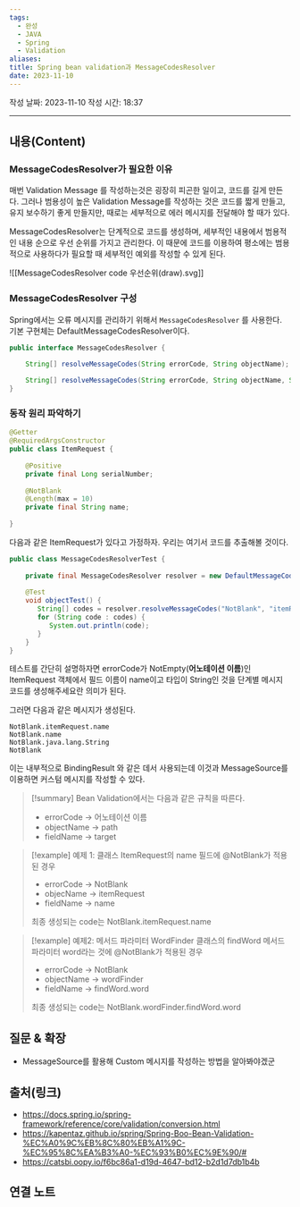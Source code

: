 ```yaml
---
tags:
  - 완성
  - JAVA
  - Spring
  - Validation
aliases: 
title: Spring bean validation과 MessageCodesResolver
date: 2023-11-10
---
```

작성 날짜: 2023-11-10
작성 시간: 18:37


----
## 내용(Content)

### MessageCodesResolver가 필요한 이유

매번 Validation Message 를 작성하는것은 굉장히 피곤한 일이고, 코드를 길게 만든다. 그러나 범용성이 높은 Validation Message를 작성하는 것은 코드를 짧게 만들고, 유지 보수하기 좋게 만들지만, 때로는 세부적으로 에러 메시지를 전달해야 할 때가 있다.

MessageCodesResolver는 단계적으로 코드를 생성하며, 세부적인 내용에서 범용적인 내용 순으로 우선 순위를 가지고 관리한다. 이 때문에 코드를 이용하여 평소에는 범용적으로 사용하다가 필요할 때 세부적인 예외를 작성할 수 있게 된다.

![[MessageCodesResolver code 우선순위(draw).svg]]

### MessageCodesResolver 구성
Spring에서는 오류 메시지를 관리하기 위해서 `MessageCodesResolver` 를 사용한다. 기본 구현체는 DefaultMessageCodesResolver이다.

```java
public interface MessageCodesResolver {  

	String[] resolveMessageCodes(String errorCode, String objectName);  
  
	String[] resolveMessageCodes(String errorCode, String objectName, String field, @Nullable Class<?> fieldType);   
}
```



### 동작 원리 파악하기

```java
@Getter  
@RequiredArgsConstructor  
public class ItemRequest {  
  
    @Positive  
    private final Long serialNumber;  
  
    @NotBlank  
    @Length(max = 10)  
    private final String name;  
  
}
```

다음과 같은 ItemRequest가 있다고 가정하자. 우리는 여기서 코드를 추출해볼 것이다.

```java
public class MessageCodesResolverTest {  
  
    private final MessageCodesResolver resolver = new DefaultMessageCodesResolver();  
  
    @Test  
    void objectTest() {  
       String[] codes = resolver.resolveMessageCodes("NotBlank", "itemRequest", "name", String.class);  
       for (String code : codes) {  
          System.out.println(code);  
       }  
    }  
}
```

테스트를 간단히 설명하자면 errorCode가 NotEmpty(**어노테이션 이름**)인 ItemRequest 객체에서 필드 이름이 name이고 타입이 String인 것을 단계별 메시지 코드를 생성해주세요란 의미가 된다.

그러면 다음과 같은 메시지가 생성된다.

```text
NotBlank.itemRequest.name
NotBlank.name
NotBlank.java.lang.String
NotBlank
```


이는 내부적으로 BindingResult 와 같은 데서 사용되는데 이것과 MessageSource를 이용하면 커스텀 메시지를 작성할 수 있다.


>[!summary]
>Bean Validation에서는 다음과 같은 규칙을 따른다.
>- errorCode -> 어노테이션 이름
>- objectName -> path
>- fieldName -> target

>[!example] 예제 1: 클래스
>ItemRequest의 name 필드에 @NotBlank가 적용된 경우
>- errorCode -> NotBlank
>- objecName -> itemRequest
>- fieldName -> name
>
>최종 생성되는 code는 NotBlank.itemRequest.name

>[!example] 예제2: 메서드 파라미터
> WordFinder 클래스의 findWord 메서드 파라미터 word라는 것에 @NotBlank가 적용된 경우
>- errorCode -> NotBlank
>- objectName -> wordFinder
>- fieldName -> findWord.word
>
>최종 생성되는 code는 NotBlank.wordFinder.findWord.word








## 질문 & 확장

- MessageSource를 활용해 Custom 메시지를 작성하는 방법을 알아봐야겠군

## 출처(링크)
- https://docs.spring.io/spring-framework/reference/core/validation/conversion.html
- https://kapentaz.github.io/spring/Spring-Boo-Bean-Validation-%EC%A0%9C%EB%8C%80%EB%A1%9C-%EC%95%8C%EA%B3%A0-%EC%93%B0%EC%9E%90/#
- https://catsbi.oopy.io/f6bc86a1-d19d-4647-bd12-b2d1d7db1b4b
## 연결 노트











